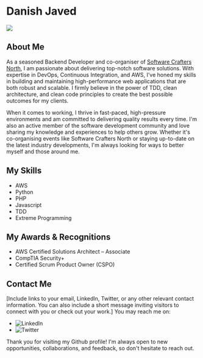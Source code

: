 # Danish Javed

![](https://media.licdn.com/dms/image/C5603AQFMTKZDsvT2aQ/profile-displayphoto-shrink_800_800/0/1594317868661?e=1681948800&v=beta&t=GOEdEQAGegy1c-YcdobmDmGo6T--yAopKnwyMk5FOL0)

## About Me

As a seasoned Backend Developer and co-organiser of [Software Crafters North](https://www.meetup.com/software-crafters-north), I am passionate about delivering top-notch software solutions. With expertise in DevOps, Continuous Integration, and AWS, I've honed my skills in building and maintaining high-performance web applications that are both robust and scalable. I firmly believe in the power of TDD, clean architecture, and clean code principles to create the best possible outcomes for my clients.

When it comes to working, I thrive in fast-paced, high-pressure environments and am committed to delivering quality results every time. I'm also an active member of the software development community and love sharing my knowledge and experiences to help others grow. Whether it's co-organising events like Software Crafters North or staying up-to-date on the latest industry developments, I'm always looking for ways to better myself and those around me.

## My Skills

- AWS
- Python
- PHP
- Javascript
- TDD
- Extreme Programming

<!-- ## My Projects

[A list of your most notable or recent projects on Github, with a brief description of each and links to their repos. Make sure to highlight the key features, technologies, or challenges involved in each project.]

- [Project 1](URL)
  - [A short description of Project 1, including its purpose, key features, and relevant technologies used.]
- [Project 2](URL)
  - [A short description of Project 2, including its purpose, key features, and relevant technologies used.]
- [Project 3](URL)
  - [A short description of Project 3, including its purpose, key features, and relevant technologies used.] -->

## My Awards & Recognitions

- AWS Certified Solutions Architect – Associate
- CompTIA Security+
- Certified Scrum Product Owner (CSPO)

## Contact Me

[Include links to your email, LinkedIn, Twitter, or any other relevant contact information. You can also include a short message inviting visitors to connect with you or check out your work.]
You may reach me on:

- ![LinkedIn](https://www.linkedin.com/in/danish-javed/)
- ![Twitter](https://twitter.com/_ambersariya)

Thank you for visiting my Github profile! I'm always open to new opportunities, collaborations, and feedback, so don't hesitate to reach out.
